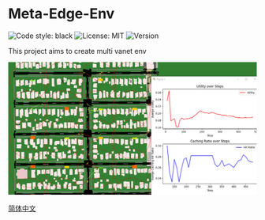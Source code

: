 # Meta-Edge-Env

![Code style: black](https://img.shields.io/badge/code%20style-black-000000.svg) ![License: MIT](https://img.shields.io/badge/License-MIT-yellow.svg) ![Version](https://img.shields.io/badge/version-1.0.0-blue) 

This project aims to create multi vanet env

![Alt Text](random_139.gif)

[简体中文](README_CN.md)
